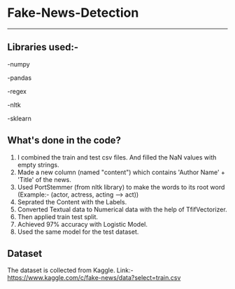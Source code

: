 # Fake-News-Detection
-------------------------------------------
Libraries used:-
-------------------------------------------
-numpy

-pandas

-regex

-nltk

-sklearn

What's done in the code?
--------------------------------------------
1) I combined the train and test csv files. And filled the NaN values with empty strings.
2) Made a new column (named "content") which contains 'Author Name' + 'Title' of the news.
3) Used PortStemmer (from nltk library) to make the words to its root word (Example:- (actor, actress, acting --> act))
4) Seprated the Content with the Labels.
5) Converted Textual data to Numerical data with the help of TfifVectorizer.
6) Then applied train test split.
7) Achieved 97% accuracy with Logistic Model.
8) Used the same model for the test dataset.


Dataset
-----------------------------------------
The dataset is collected from Kaggle.
Link:- https://www.kaggle.com/c/fake-news/data?select=train.csv
